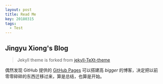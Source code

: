 ```yaml
---
layout: post
title: Read Me
key: 20180315
tags: 
  - Test
---
```


## Jingyu Xiong's Blog
> Jekyll theme is forked from [jekyll-TeXt-theme](https://github.com/kitian616/jekyll-TeXt-theme)

偶然发现 GitHub 提供的 [GitHub Pages](https://pages.github.com/) 可以搭建高 *bigger* 的博客，决定把以前零零碎碎的东西迁移过来，算是总结，也算是开始。 
